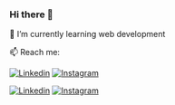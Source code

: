 ### Hi there 👋


🌱 I’m currently learning web development

📫 Reach me:

[![Linkedin](https://icon-icons.com/icons2/652/PNG/48/linkedin_icon-icons.com_59873.png)](https://www.linkedin.com/in/beatrizadm/)
[![Instagram](https://icon-icons.com/icons2/2428/PNG/48/instagram_black_logo_icon_147122.png)](https://www.instagram.com/beatrizadm/)

[![Linkedin](https://icon-icons.com/icons2/693/PNG/32/LinkedIn_Rounded_Solid_icon-icons.com_61559.png)](https://www.linkedin.com/in/beatrizadm/)
[![Instagram](https://icon-icons.com/icons2/2428/PNG/32/instagram_black_logo_icon_147122.png)](https://www.instagram.com/beatrizadm/)


<!--
**beatrizadm/beatrizadm** is a ✨ _special_ ✨ repository because its `README.md` (this file) appears on your GitHub profile.

Here are some ideas to get you started:

- 🔭 I’m currently working on ...
- 🌱 I’m currently learning ...
- 👯 I’m looking to collaborate on ...
- 🤔 I’m looking for help with ...
- 💬 Ask me about ...
- 📫 How to reach me: ...
- 😄 Pronouns: ...
- ⚡ Fun fact: ...
-->
